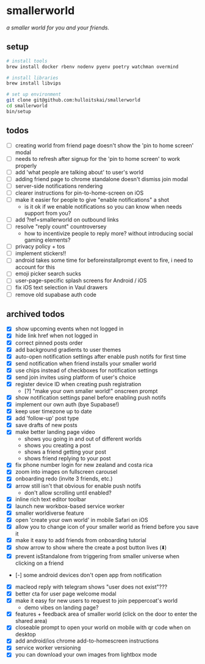 # smallerworld

_a smaller world for you and your friends._

## setup

```bash
# install tools
brew install docker rbenv nodenv pyenv poetry watchman overmind

# install libraries
brew install libvips

# set up environment
git clone git@github.com:hulloitskai/smallerworld
cd smallerworld
bin/setup
```

## todos

- [ ] creating world from friend page doesn't show the 'pin to home screen'
      modal
- [ ] needs to refresh after signup for the 'pin to home screen' to work
      properly
- [ ] add 'what people are talking about' to user's world
- [ ] adding friend page to chrome standalone doesn't dismiss join modal
- [ ] server-side notifications rendering
- [ ] clearer instructions for pin-to-home-screen on iOS
- [ ] make it easier for people to give "enable notifications" a shot
  - is it ok if we enable notifications so you can know when <user> needs
    support from you?
- [ ] add ?ref=smallerworld on outbound links
- [ ] resolve "reply count" countroversey
  - how to incentivize people to reply more? without introducing social gaming
    elements?
- [ ] privacy policy + tos
- [ ] implement stickers!!
- [ ] android takes some time for beforeinstallprompt event to fire, i need to
      account for this
- [ ] emoji picker search sucks
- [ ] user-page-specific splash screens for Android / iOS
- [ ] fix iOS text selection in Vaul drawers
- [ ] remove old supabase auth code

## archived todos

- [x] show upcoming events when not logged in
- [x] hide link href when not logged in
- [x] correct pinned posts order
- [x] add background gradients to user themes
- [x] auto-open notification settings after enable push notifs for first time
- [x] send notification when friend installs your smaller world
- [x] use chips instead of checkboxes for notification settings
- [x] send join invites using platform of user's choice
- [x] register device ID when creating push registration
  - [?] "make your own smaller world!" onscreen prompt
- [x] show notification settings panel before enabling push notifs
- [x] implement our own auth (bye Supabase!)
- [x] keep user timezone up to date
- [x] add 'follow-up' post type
- [x] save drafts of new posts
- [x] make better landing page video
  - shows you going in and out of different worlds
  - shows you creating a post
  - shows a friend getting your post
  - shows friend replying to your post
- [x] fix phone number login for new zealand and costa rica
- [x] zoom into images on fullscreen carousel
- [x] onboarding redo (invite 3 friends, etc.)
- [x] arrow still isn't that obvious for enable push notifs
  - don't allow scrolling until enabled?
- [x] inline rich text editor toolbar
- [x] launch new workbox-based service worker
- [x] smaller worldiverse feature
- [x] open 'create your own world' in mobile Safari on iOS
- [x] allow you to change icon of your smaller world as friend before you save
      it
- [x] make it easy to add friends from onboarding tutorial
- [x] show arrow to show where the create a post button lives (⬇️)
- [x] prevent isStandalone from triggering from smaller universe when clicking
      on a friend
- [-] some android devices don't open app from notification
- [x] macleod reply with telegram shows "user does not exist"???
- [x] better cta for user page welcome modal
- [x] make it easy for new users to request to join peppercoat's world
  - demo vibes on landing page?
- [x] features + feedback area of smaller world (click on the door to enter
      the shared area)
- [x] closeable prompt to open your world on mobile with qr code when on desktop
- [x] add android/ios chrome add-to-homescreen instructions
- [x] service worker versioning
- [x] you can download your own images from lightbox mode
